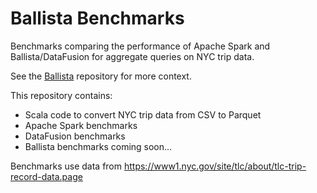 # Ballista Benchmarks

Benchmarks comparing the performance of Apache Spark and Ballista/DataFusion for aggregate queries on NYC trip data.

See the [Ballista](https://github.com/ballista-compute/ballista) repository for more context.

This repository contains:

- Scala code to convert NYC trip data from CSV to Parquet
- Apache Spark benchmarks 
- DataFusion benchmarks
- Ballista benchmarks coming soon...

Benchmarks use data from https://www1.nyc.gov/site/tlc/about/tlc-trip-record-data.page
